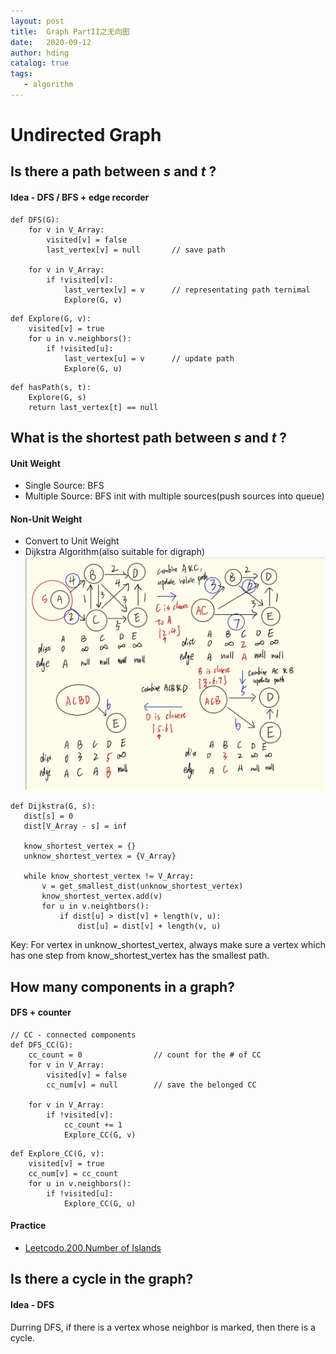 ```yaml
---
layout: post
title:  Graph PartII之无向图
date:   2020-09-12
author: hding
catalog: true
tags:
   - algorithm
---
```

# Undirected Graph

## Is there a path between *s* and *t* ?
#### Idea - DFS / BFS + edge recorder
```
def DFS(G):
	for v in V_Array:
		visited[v] = false			
		last_vertex[v] = null		// save path

	for v in V_Array:
		if !visited[v]:
			last_vertex[v] = v      // representating path ternimal
			Explore(G, v)
```
```
def Explore(G, v):
	visited[v] = true
	for u in v.neighbors():
		if !visited[u]:
			last_vertex[u] = v   	// update path
			Explore(G, u)
```
```
def hasPath(s, t):
	Explore(G, s)
	return last_vertex[t] == null
```



## What is the shortest path between *s* and *t* ?
#### Unit Weight
 - Single Source: BFS
 - Multiple Source: BFS init with multiple sources(push sources into queue)

#### Non-Unit Weight
 - Convert to Unit Weight
 - Dijkstra Algorithm(also suitable for digraph)
 	![Dijkstra Demo](/img/Algorithm/DijkstraDemo.jpeg)
 ```
 def Dijkstra(G, s):
 	dist[s] = 0
 	dist[V_Array - s] = inf

 	know_shortest_vertex = {}
 	unknow_shortest_vertex = {V_Array}

 	while know_shortest_vertex != V_Array:
 		v = get_smallest_dist(unknow_shortest_vertex)
 		know_shortest_vertex.add(v)
 		for u in v.neightbors():
 			if dist[u] > dist[v] + length(v, u):
 				dist[u] = dist[v] + length(v, u)
 ```
Key: For vertex in unknow_shortest_vertex, always make sure a vertex which has one step from know_shortest_vertex has the smallest path.



## How many components in a graph?
#### DFS + counter
```
// CC - connected components
def DFS_CC(G): 
	cc_count = 0				// count for the # of CC
	for v in V_Array:
		visited[v] = false
		cc_num[v] = null		// save the belonged CC

	for v in V_Array:
		if !visited[v]:
			cc_count += 1
			Explore_CC(G, v)
```
```
def Explore_CC(G, v):
	visited[v] = true
	cc_num[v] = cc_count
	for u in v.neighbors():
		if !visited[u]:
			Explore_CC(G, u)
```
#### Practice
- [Leetcodo.200.Number of Islands](https://leetcode.com/problems/number-of-islands/)



## Is there a cycle in the graph?
#### Idea - DFS
Durring DFS, if there is a vertex whose neighbor is marked, then there is a cycle.